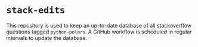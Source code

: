 # `stack-edits`

This repository is used to keep an up-to-date database of all stackoverflow questions tagged `python-polars`. A GitHub workflow is scheduled in regular intervals to update the database. 
